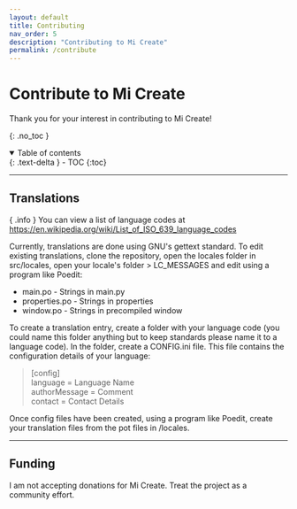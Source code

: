 ```yaml
---
layout: default
title: Contributing
nav_order: 5
description: "Contributing to Mi Create"
permalink: /contribute
---
```

# Contribute to Mi Create

Thank you for your interest in contributing to Mi Create! 

{: .no_toc }

<details open markdown="block">
  <summary>
    Table of contents
  </summary>
  {: .text-delta }
- TOC
{:toc}
</details>

---

## Translations

{ .info }
You can view a list of language codes at https://en.wikipedia.org/wiki/List_of_ISO_639_language_codes 

Currently, translations are done using GNU's gettext standard. To edit existing translations, clone the repository, open the locales folder in src/locales, open your locale's folder > LC_MESSAGES and edit using a program like Poedit:

- main.po - Strings in main.py
- properties.po - Strings in properties
- window.po - Strings in precompiled window

To create a translation entry, create a folder with your language code (you could name this folder anything but to keep standards please name it to a language code). In the folder, create a CONFIG.ini file. This file contains the configuration details of your language:

> [config]  
> language = Language Name  
> authorMessage = Comment  
> contact = Contact Details  

Once config files have been created, using a program like Poedit, create your translation files from the pot files in /locales.

---

## Funding

I am not accepting donations for Mi Create. Treat the project as a community effort.